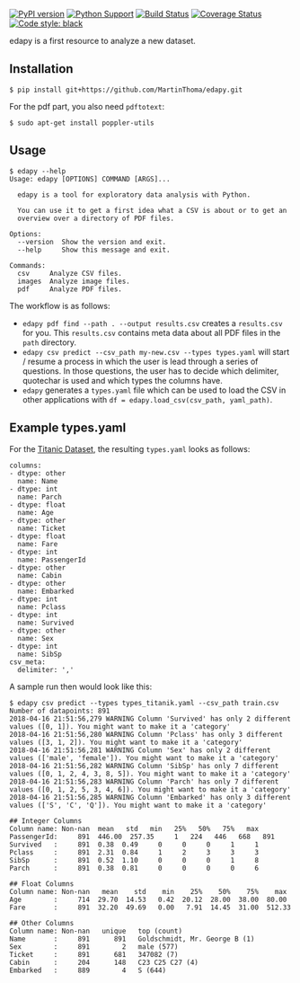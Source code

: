 [![PyPI version](https://badge.fury.io/py/edapy.svg)](https://badge.fury.io/py/edapy)
[![Python Support](https://img.shields.io/pypi/pyversions/edapy.svg)](https://pypi.org/project/edapy/)
[![Build Status](https://travis-ci.org/MartinThoma/edapy.svg?branch=master)](https://travis-ci.org/MartinThoma/edapy)
[![Coverage Status](https://coveralls.io/repos/github/MartinThoma/edapy/badge.svg?branch=master)](https://coveralls.io/github/MartinThoma/edapy?branch=master)
[![Code style: black](https://img.shields.io/badge/code%20style-black-000000.svg)](https://github.com/psf/black)

edapy is a first resource to analyze a new dataset.

## Installation

```
$ pip install git+https://github.com/MartinThoma/edapy.git
```

For the pdf part, you also need `pdftotext`:

```
$ sudo apt-get install poppler-utils
```


## Usage

```
$ edapy --help
Usage: edapy [OPTIONS] COMMAND [ARGS]...

  edapy is a tool for exploratory data analysis with Python.

  You can use it to get a first idea what a CSV is about or to get an
  overview over a directory of PDF files.

Options:
  --version  Show the version and exit.
  --help     Show this message and exit.

Commands:
  csv     Analyze CSV files.
  images  Analyze image files.
  pdf     Analyze PDF files.
```

The workflow is as follows:

* `edapy pdf find --path . --output results.csv` creates a `results.csv`
  for you. This `results.csv` contains meta data about all PDF files in the
  `path` directory.
* `edapy csv predict --csv_path my-new.csv --types types.yaml` will start /
  resume a process in which the user is lead through a series of questions. In
  those questions, the user has to decide which delimiter, quotechar is used
  and which types the columns have.
* `edapy` generates a `types.yaml` file which can be used to load the CSV in
  other applications with `df = edapy.load_csv(csv_path, yaml_path)`.


## Example types.yaml

For the [Titanic Dataset](https://www.kaggle.com/c/titanic/data), the resulting
`types.yaml` looks as follows:

```
columns:
- dtype: other
  name: Name
- dtype: int
  name: Parch
- dtype: float
  name: Age
- dtype: other
  name: Ticket
- dtype: float
  name: Fare
- dtype: int
  name: PassengerId
- dtype: other
  name: Cabin
- dtype: other
  name: Embarked
- dtype: int
  name: Pclass
- dtype: int
  name: Survived
- dtype: other
  name: Sex
- dtype: int
  name: SibSp
csv_meta:
  delimiter: ','
```

A sample run then would look like this:

```
$ edapy csv predict --types types_titanik.yaml --csv_path train.csv
Number of datapoints: 891
2018-04-16 21:51:56,279 WARNING Column 'Survived' has only 2 different values ([0, 1]). You might want to make it a 'category'
2018-04-16 21:51:56,280 WARNING Column 'Pclass' has only 3 different values ([3, 1, 2]). You might want to make it a 'category'
2018-04-16 21:51:56,281 WARNING Column 'Sex' has only 2 different values (['male', 'female']). You might want to make it a 'category'
2018-04-16 21:51:56,282 WARNING Column 'SibSp' has only 7 different values ([0, 1, 2, 4, 3, 8, 5]). You might want to make it a 'category'
2018-04-16 21:51:56,283 WARNING Column 'Parch' has only 7 different values ([0, 1, 2, 5, 3, 4, 6]). You might want to make it a 'category'
2018-04-16 21:51:56,285 WARNING Column 'Embarked' has only 3 different values (['S', 'C', 'Q']). You might want to make it a 'category'

## Integer Columns
Column name: Non-nan  mean   std   min   25%   50%   75%   max
PassengerId:     891  446.00  257.35     1   224   446   668   891
Survived   :     891  0.38  0.49     0     0     0     1     1
Pclass     :     891  2.31  0.84     1     2     3     3     3
SibSp      :     891  0.52  1.10     0     0     0     1     8
Parch      :     891  0.38  0.81     0     0     0     0     6

## Float Columns
Column name: Non-nan   mean    std    min    25%    50%    75%    max
Age        :     714  29.70  14.53   0.42  20.12  28.00  38.00  80.00
Fare       :     891  32.20  49.69   0.00   7.91  14.45  31.00  512.33

## Other Columns
Column name: Non-nan   unique   top (count)
Name       :     891      891   Goldschmidt, Mr. George B (1)
Sex        :     891        2   male (577)
Ticket     :     891      681   347082 (7)
Cabin      :     204      148   C23 C25 C27 (4)
Embarked   :     889        4   S (644)
```
